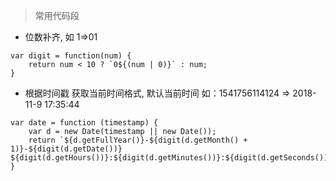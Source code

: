 > 常用代码段

* 位数补齐, 如 1=>01

```
var digit = function(num) {
    return num < 10 ? `0${(num | 0)}` : num;
}
```

* 根据时间戳 获取当前时间格式, 默认当前时间 如：1541756114124 => 2018-11-9 17:35:44

```
var date = function (timestamp) {
    var d = new Date(timestamp || new Date());
    return `${d.getFullYear()}-${digit(d.getMonth() + 1)}-${digit(d.getDate())} ${digit(d.getHours())}:${digit(d.getMinutes())}:${digit(d.getSeconds())}`;
}  
```
